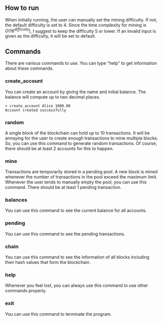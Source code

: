## How to run
When initially running, the user can manually set the mining difficulty. If not, the default difficulty is set to 4. Since the time complexity for mining is $O(16^{difficulty})$, I suggest to keep the difficulty 5 or lower. If an invalid input is given as the difficulty, it will be set to default.

## Commands
There are various commands to use. You can type "help" to get information about these commands.

### create_account
You can create an account by giving the name and initial balance. The balance will compute up to two decimal places.
```
> create_account Alice 1000.00
Account created successfully
```

### random
A single block of the blockchain can hold up to 10 transactions. It will be annoying for the user to create enough transactions to mine multiple blocks. So, you can use this command to generate random transactions. Of course, there should be at least 2 accounts for this to happen.

### mine
Transactions are temporarily stored in a pending pool. A new block is mined whenever the number of transactions in the pool exceed the maximum limit. Whenever the user tends to manually empty the pool, you can use this command. There should be at least 1 pending transaction.

### balances
You can use this command to see the current balance for all accounts.

### pending
You can use this command to see the pending transactions.

### chain
You can use this command to see the information of all blocks including their hash values that form the blockchain.

### help
Whenever you feel lost, you can always use this command to use other commands properly.

### exit
You can use this command to terminate the program.